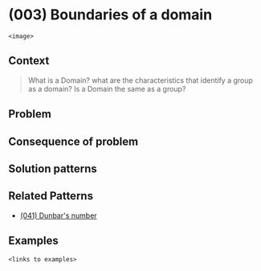 # (003) Boundaries of a domain

`<image>`

## Context

>What is a Domain?  what are the characteristics that identify a group as a domain?  Is a Domain the same as a group?

## Problem


## Consequence of problem


## Solution patterns


## Related Patterns

* [(041) Dunbar's number](041%20-%20Dunbar's%20number.md)  

## Examples


`<links to examples>`